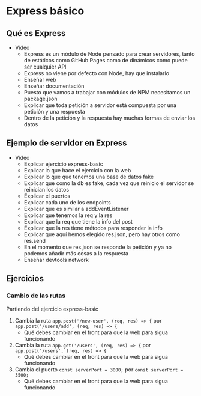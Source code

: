 # Express básico

## Qué es Express

- Vídeo
   - Express es un módulo de Node pensado para crear servidores, tanto de estáticos  como GitHub Pages como de dinámicos como puede ser cualquier API
   - Express no viene por defecto con Node, hay que instalarlo
   - Enseñar web
   - Enseñar documentación
   - Puesto que vamos a trabajar con módulos de NPM necesitamos un package.json
   - Explicar que toda petición a servidor está compuesta por una petición y una respuesta
   - Dentro de la petición y la respuesta hay muchas formas de enviar los datos

## Ejemplo de servidor en Express

- Vídeo
   - Explicar ejercicio express-basic
   - Explicar lo que hace el ejercicio con la web
   - Explicar lo que que tenemos una base de datos fake
   - Explicar que como la db es fake, cada vez que reinicio el servidor se reinician los datos
   - Explicar el puertos
   - Explicar cada uno de los endpoints
   - Explicar que es similar a addEventListener
   - Explicar que tenemos la req y la res
   - Explicar que la req que tiene la info del post
   - Explicar que la res tiene métodos para responder la info
   - Explicar que aquí hemos elegido res.json, pero hay otros como res.send
   - En el momento que res.json se responde la petición y ya no podemos añadir más cosas a la respuesta
   - Enseñar devtools network

## Ejercicios

### Cambio de las rutas

Partiendo del ejercicio express-basic

1. Cambia la ruta `app.post('/new-user', (req, res) => {` por `app.post('/users/add', (req, res) => {`
   - Qué debes cambiar en el front para que la web para sigua funcionando
1. Cambia la ruta `app.get('/users', (req, res) => {` por `app.post('/users', (req, res) => {`
   - Qué debes cambiar en el front para que la web para sigua funcionando
1. Cambia el puerto `const serverPort = 3000;` por `const serverPort = 3500;`
   - Qué debes cambiar en el front para que la web para sigua funcionando

